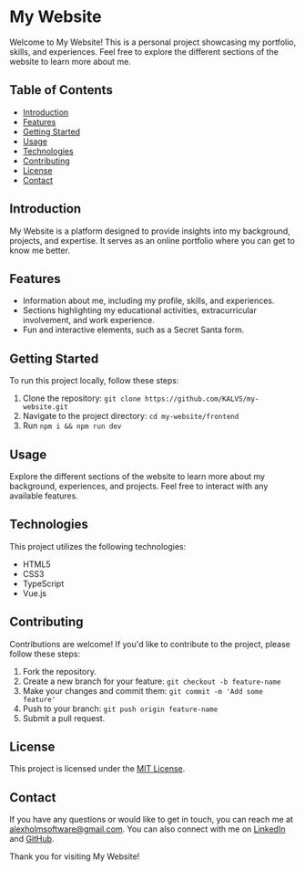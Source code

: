 # My Website

Welcome to My Website! This is a personal project showcasing my portfolio, skills, and experiences. Feel free to explore the different sections of the website to learn more about me.

## Table of Contents

- [Introduction](#introduction)
- [Features](#features)
- [Getting Started](#getting-started)
- [Usage](#usage)
- [Technologies](#technologies)
- [Contributing](#contributing)
- [License](#license)
- [Contact](#contact)

## Introduction

My Website is a platform designed to provide insights into my background, projects, and expertise. It serves as an online portfolio where you can get to know me better.

## Features

- Information about me, including my profile, skills, and experiences.
- Sections highlighting my educational activities, extracurricular involvement, and work experience.
- Fun and interactive elements, such as a Secret Santa form.

## Getting Started

To run this project locally, follow these steps:

1. Clone the repository: `git clone https://github.com/KALVS/my-website.git`
2. Navigate to the project directory: `cd my-website/frontend`
3. Run `npm i && npm run dev` 

## Usage

Explore the different sections of the website to learn more about my background, experiences, and projects. Feel free to interact with any available features.

## Technologies

This project utilizes the following technologies:

- HTML5
- CSS3
- TypeScript
- Vue.js

## Contributing

Contributions are welcome! If you'd like to contribute to the project, please follow these steps:

1. Fork the repository.
2. Create a new branch for your feature: `git checkout -b feature-name`
3. Make your changes and commit them: `git commit -m 'Add some feature'`
4. Push to your branch: `git push origin feature-name`
5. Submit a pull request.

## License

This project is licensed under the [MIT License](LICENSE).

## Contact

If you have any questions or would like to get in touch, you can reach me at [alexholmsoftware@gmail.com](mailto:alexholmsoftware@gmail.com). You can also connect with me on [LinkedIn](https://www.linkedin.com/in/alex-holm-4b10a4175/) and [GitHub](https://github.com/KALVS).

Thank you for visiting My Website!
